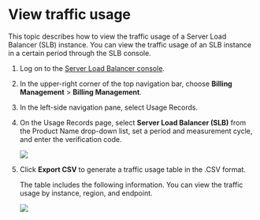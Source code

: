 # View traffic usage

This topic describes how to view the traffic usage of a Server Load Balancer \(SLB\) instance. You can view the traffic usage of an SLB instance in a certain period through the SLB console.

1.  Log on to the [Server Load Balancer console](https://slb.console.aliyun.com/slb).

2.  In the upper-right corner of the top navigation bar, choose **Billing Management** \> **Billing Management**.

3.  In the left-side navigation pane, select Usage Records.

4.  On the Usage Records page, select **Server Load Balancer \(SLB\)** from the Product Name drop-down list, set a period and measurement cycle, and enter the verification code.

    ![](https://static-aliyun-doc.oss-accelerate.aliyuncs.com/assets/img/en-US/5291019951/p14268.png)

5.  Click **Export CSV** to generate a traffic usage table in the .CSV format.

    The table includes the following information. You can view the traffic usage by instance, region, and endpoint.

    ![](https://static-aliyun-doc.oss-accelerate.aliyuncs.com/assets/img/en-US/5291019951/p14269.png)


